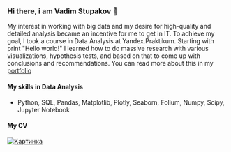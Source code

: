 ### Hi there, i am Vadim Stupakov 👋  

My interest in working with big data and my desire for high-quality and detailed analysis became an incentive for me to get in IT. To achieve my goal, I took a course in Data Analysis at Yandex.Praktikum. Starting with print "Hello world!" I learned how to do massive research with various visualizations, hypothesis tests, and based on that to come up with conclusions and recommendations. You can read more about this in my [portfolio](https://github.com/vadimstupakov/yandex_practicum)  

#### My skills in Data Analysis
- Python, SQL, Pandas, Matplotlib, Plotly, Seaborn, Folium, Numpy, Scipy, Jupyter Notebook
#### My CV
[![Картинка](https://hhcdn.ru/ichameleon/00181.png)](https://hh.ru/applicant/resumes/view?resume=d684c30eff091b1b6e0039ed1f48424a733173)

